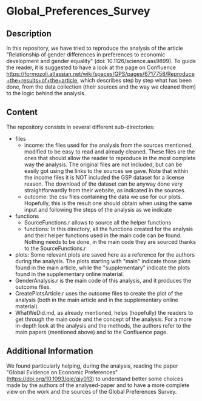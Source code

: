 # Global_Preferences_Survey

## Description

In this repository, we have tried to reproduce the analysis of the article "Relationship of gender differences in preferences to economic development and 
gender equality" (doi: 10.1126/science.aas9899). To guide the reader, it is suggested to have a look at the page on Confluence https://formozoli.atlassian.net/wiki/spaces/GPS/pages/6717758/Reproduce+the+results+of+the+article, which describes step by step what 
has been done, from the data collection (their sources and the way we cleaned them) to the logic behind the analysis.


## Content

The repository consists in several different sub-directories:

- files
  - income: the files used for the analysis from the sources mentioned, modified to be easy to read and already cleaned. These files are the ones that should allow the reader to reproduce in the most complete way the analysis. The original files are not included, but can be easily got using the links to the sources we gave. Note that within the income files it is NOT included the GSP dataset for a license reason. The download of the dataset can be anyway done very straightforwardly from their website, as indicated in the sources.
  - outcome: the csv files containing the data we use for our plots. Hopefully, this is the result one should obtain when using the same input and following the
  steps of the analysis as we indicate
- functions
  - SourceFunctions.r allows to source all the helper functions
  - functions: In this directory, all the functions created for the analysis and their helper functions used in the main code can be found. Nothing needs to be done, in the main code they are sourced 
  thanks to the SourceFunctions.r
- plots: Some relevant plots are saved here as a reference for the authors during the analysis. The plots starting with "main" indicate those plots found in the main article, while the "supplementary" indicate the plots found in the supplementary online material.
- GenderAnalysis.r is the main code of this analysis, and it produces the outcome files.
- CreatePlotsArticle.r uses the outcome files to create the plot of the analysis (both in the main article and in the supplementary online material).
- WhatWeDid.md, as already mentioned, helps (hopefully) the readers to get through the main code and the concept of the analysis. For a more in-depth look at the
analysis and the methods, the authors refer to the main papers (mentioned above) and to the Confluence page.

## Additional Information

We found particularly helping, during the analysis, reading the paper "Global Evidence on Economic Preferences" (https://doi.org/10.1093/qje/qjy013) 
to understand better some choices made by the authors of the analysed-paper and to have a more complete view on the work and the sources of the Global Preferences Survey.
